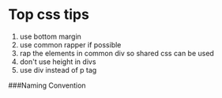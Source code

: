 # Top css tips

1. use bottom margin
2. use common rapper if possible
3. rap the elements in common div so shared css can be used
4. don't use height in divs
5. use div instead of p tag

###Naming Convention
